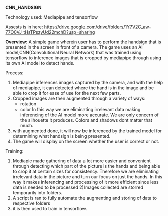 **CNN_HANDSIGN**

Technology used: Mediapipe and tensorflow

Assests is in here: https://drive.google.com/drive/folders/1Y7V2C_aw-77O0VJ_tHsTPszyUd22mchD?usp=sharing

**Overview:**
A simple game wherein user has to perform the handsign that is presented in the screen in front of a camera. 
The game uses an AI model,CNN(Convolutional Neural Network) that was trained using tensorflow to inference 
images that is cropped by mediapipe through using its own AI model to detect hands. 

Process:
1) Mediapipe inferences images captured by the camera, and with the help of mediapipe, it can detected where the
   hand is in the image and be able to crop it for ease of use for the next few parts.
2) Cropped images are then augmented through a variety of ways:
     - rotation
     - color
   In this way we are eliminating irrelevant data making inferencing of the AI model more accurate. We are only
   concern of the silhouette it produces. Colors and shadows dont matter that much.
3) with augmented done, it will now be inferenced by the trained model for determining what handsign is being presented.
4) The game will display on the screen whether the user is correct or not.

Training:
1) Mediapie made gathering of data a lot more easier and convenient through detecting which part of the picture is the hands
   and being able to crop it at certain sizes for consistency. Therefore we are eliminating irrelevant data in the picture and
   turn our focus on just the hands. In this way it makes inferencing and processing of it more efficient since less data is
   needed to be processed
2)Images collected are storred temporarily into folders.
3) A script is ran to fully automate the augmenting and storing of data to respective folders
4) it is then used to train in tensorflow.
